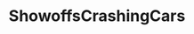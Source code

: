 ---
title: ShowoffsCrashingCars
crosslinks:
- videos
- InternetIsBeautiful
- InterestingGifs
- redditrequest
---